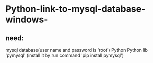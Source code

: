 # Python-link-to-mysql-database-windows-
## need:
mysql database(user name and password is 'root')
Python
Python lib 'pymysql' (install it by run command 'pip install pymysql')
